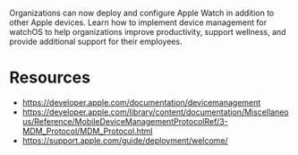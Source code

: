 Organizations can now deploy and configure Apple Watch in addition to other Apple devices. Learn how to implement device management for watchOS to help organizations improve productivity, support wellness, and provide additional support for their employees.

# Resources
* https://developer.apple.com/documentation/devicemanagement
* https://developer.apple.com/library/content/documentation/Miscellaneous/Reference/MobileDeviceManagementProtocolRef/3-MDM_Protocol/MDM_Protocol.html
* https://support.apple.com/guide/deployment/welcome/

